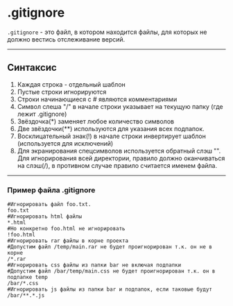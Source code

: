 # .gitignore

`.gitignore` - это файл, в котором находится файлы, для которых не должно вестись отслеживание версий.

---
 ## Синтаксис 

 1. Каждая строка - отдельный шаблон
2. Пустые строки игнорируются
3. Строки начинающиеся с # являются комментариями
4. Символ слеша "/" в начале строки указывает на текущую папку (где лежит .gitignore)
5. Звёздочка(*) заменяет любое количество символов
6. Две звёздочки(**) используются для указания всех подпапок.
7. Восклицательный знак(!) в начале строки инвертирует шаблон (используется для исключений)
8. Для экранирования спецсимволов используется обратный слэш "\". Для игнорирования всей директории, правило должно оканчиваться на слэш(/), в противном случае правило считается именем файла.
---
### Пример файла .gitignore
```
#Игнорировать файл foo.txt.
foo.txt
#Игнорировать html файлы
*.html
#Но конкретно foo.html не игнорировать
!foo.html
#Игнорировать rar файлы в корне проекта
#Допустим файл /temp/main.rar не будет проигнорирован т.к. он не в корне
/*.rar
#Игнорировать css файлы из папки bar не включая подпапки
#Допустим файл /bar/temp/main.css не будет проигнорирован т.к. он в подпапке temp
/bar/*.css
#Игнорировать js файлы из папки bar и подпапок, если таковые будут
/bar/**.*.js
```
